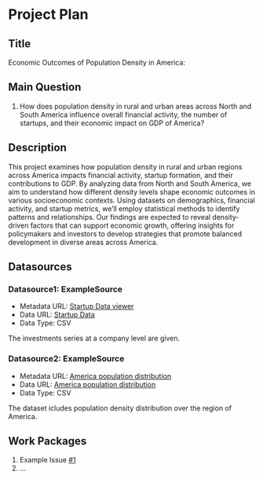 # Project Plan

## Title
<!-- Give your project a short title. -->
Economic Outcomes of Population Density in America:

## Main Question

<!-- Think about one main question you want to answer based on the data. -->
1. How does population density in rural and urban areas across North and South America influence overall financial activity, the number of startups, and their economic impact on GDP of America?


## Description

<!-- Describe your data science project in max. 200 words. Consider writing about why and how you attempt it. -->
This project examines how population density in rural and urban regions across America impacts financial activity, startup formation, and their contributions to GDP. By analyzing data from North and South America, we aim to understand how different density levels shape economic outcomes in various socioeconomic contexts. Using datasets on demographics, financial activity, and startup metrics, we’ll employ statistical methods to identify patterns and relationships. Our findings are expected to reveal density-driven factors that can support economic growth, offering insights for policymakers and investors to develop strategies that promote balanced development in diverse areas across America.

## Datasources

<!-- Describe each datasources you plan to use in a section. Use the prefic "DatasourceX" where X is the id of the datasource. -->

### Datasource1: ExampleSource
* Metadata URL: [Startup Data viewer](https://www.kaggle.com/datasets/arindam235/startup-investments-crunchbase)
* Data URL: [Startup Data](https://www.kaggle.com/datasets/arindam235/startup-investments-crunchbase)
* Data Type: CSV

The investments series at a company level are given. 

### Datasource2: ExampleSource
* Metadata URL: [America population distribution](https://sedac.ciesin.columbia.edu/data/set/grump-v1-national-identifier-grid/)
* Data URL: [America population distribution](https://sedac.ciesin.columbia.edu/data/set/grump-v1-national-identifier-grid/)
* Data Type: CSV

The dataset icludes population density distribution over the region of America. 

## Work Packages

<!-- List of work packages ordered sequentially, each pointing to an issue with more details. -->

1. Example Issue [#1][i1]
2. ...

[i1]: https://github.com/jvalue/made-template/issues/1
